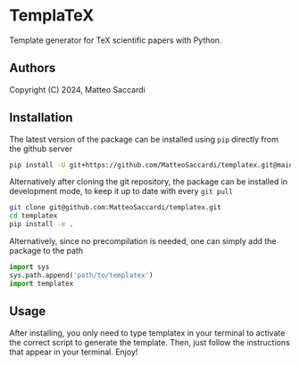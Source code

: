 # TemplaTeX
Template generator for TeX scientific papers with Python.

## Authors

Copyright (C) 2024, Matteo Saccardi

## Installation

The latest version of the package can be installed using `pip` directly from the github server

```bash
pip install -U git+https://github.com/MatteoSaccardi/templatex.git@main
```

Alternatively after cloning the git repository, the package
can be installed in development mode, to keep it up to date
with every `git pull`

```bash
git clone git@github.com:MatteoSaccardi/templatex.git
cd templatex
pip install -e .
```

Alternatively, since no precompilation is needed, one can simply add the package to the path

```python
import sys
sys.path.append('path/to/templatex')
import templatex
```

## Usage
After installing, you only need to type templatex in your terminal to activate the correct script
to generate the template. Then, just follow the instructions that appear in your terminal.
Enjoy!
